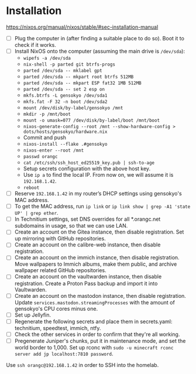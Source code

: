 # Installation
https://nixos.org/manual/nixos/stable/#sec-installation-manual

- [ ] Plug the computer in (after finding a suitable place to do so). Boot it to check if it works.
- [ ] Install NixOS onto the computer (assuming the main drive is `/dev/sda`):
    - `wipefs -a /dev/sda`
    - `nix-shell -p parted git btrfs-progs`
    - `parted /dev/sda -- mklabel gpt`
    - `parted /dev/sda -- mkpart root btrfs 512MB`
    - `parted /dev/sda -- mkpart ESP fat32 1MB 512MB`
    - `parted /dev/sda -- set 2 esp on`
    - `mkfs.btrfs -L gensokyo /dev/sda1`
    - `mkfs.fat -F 32 -n boot /dev/sda2`
    - `mount /dev/disk/by-label/gensokyo /mnt`
    - `mkdir -p /mnt/boot`
    - `mount -o umask=077 /dev/disk/by-label/boot /mnt/boot`
    - `nixos-generate-config --root /mnt --show-hardware-config > dots/hosts/gensokyo/hardware.nix`
    - Commit and push
    - `nixos-install --flake .#gensokyo`
    - `nixos-enter --root /mnt`
    - `passwd orangc`
    - `cat /etc/ssh/ssh_host_ed25519_key.pub | ssh-to-age`
    - Setup secrets configuration with the above host key.
    - Use `ip a` to find the local IP. From now on, we will assume it is `192.168.1.42`.
    - `reboot`
- [ ] Reserve `192.168.1.42` in my router’s DHCP settings using gensokyo's MAC address.
- [ ] To get the MAC address, run `ip link` or `ip link show | grep -A1 'state UP' | grep ether`.
- [ ] In Technitium settings, set DNS overrides for all *.orangc.net subdomains in usage, so that we can use LAN.
- [ ] Create an account on the Gitea instance, then disable registration. Set up mirroring with GitHub repositories.
- [ ] Create an account on the calibre-web instance, then disable registration.
- [ ] Create an account on the immich instance, then disable registration. Move wallpapers to Immich albums, make them public, and archive wallpaper related GitHub repositories.
- [ ] Create an account on the vaultwarden instance, then disable registration. Create a Proton Pass backup and import it into Vaultwarden.
- [ ] Create an account on the mastodon instance, then disable registration. Update `services.mastodon.streamingProcesses` with the amount of gensokyo's CPU cores minus one.
- [ ] Set up Jellyfin.
- [ ] Regenerate the following secrets and place them in secrets.yaml: technitium, speedtest, immich, ntfy.
- [ ] Check the other services in order to confirm that they're all working.
- [ ] Pregenerate Juniper's chunks, put it in maintenance mode, and set the world border to 1,000. Set up rconc with `sudo -u minecraft rconc server add jp localhost:7810 password`.

Use `ssh orangc@192.168.1.42` in order to SSH into the homelab.
